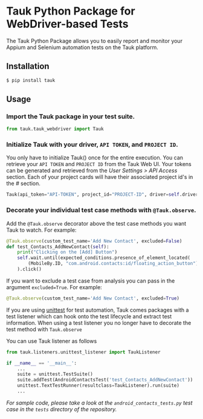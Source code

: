 # Tauk Python Package for WebDriver-based Tests
The Tauk Python Package allows you to easily report and monitor your Appium and Selenium automation tests on the Tauk platform.

## Installation
```bash
$ pip install tauk
```

## Usage

### Import the Tauk package in your test suite. 

```python
from tauk.tauk_webdriver import Tauk
```

### Initialize Tauk with your driver, `API TOKEN`, and `PROJECT ID`.
You only have to initialize Tauk() once for the entire execution. 
You can retrieve your `API TOKEN` and `PROJECT ID` from the Tauk Web UI. Your tokens can be generated and retrieved from the *User Settings > API Access* section. Each of your project cards will have their associated project id's in the *#* section.
```python
Tauk(api_token="API-TOKEN", project_id="PROJECT-ID", driver=self.driver)
```


### Decorate your individual test case methods with `@Tauk.observe`.
Add the `@Tauk.observe` decorator above the test case methods you want Tauk to watch.  For example:
```python
@Tauk.observe(custom_test_name='Add New Contact', excluded=False)
def test_Contacts_AddNewContact(self):
	print("Clicking on the [Add] Button")
	self.wait.until(expected_conditions.presence_of_element_located(
		(MobileBy.ID, "com.android.contacts:id/floating_action_button"))
	).click()
```

If you want to exclude a test case from analysis you can pass in the argument `excluded=True`. For example:
```python
@Tauk.observe(custom_test_name='Add New Contact', excluded=True)
```

If you are using [unittest](https://docs.python.org/3/library/unittest.html) for test automation, Tauk comes packages with a test listener which can hook onto the test lifecycle and extract test information.
When using a test listener you no longer have to decorate the test method with `Tauk.observe`

You can use Tauk listener as follows
```python
from tauk.listeners.unittest_listener import TaukListener

if __name__ == '__main__':
    ...
    suite = unittest.TestSuite()
    suite.addTest(AndroidContactsTest('test_Contacts_AddNewContact'))
    unittest.TextTestRunner(resultclass=TaukListener).run(suite)
    ...
```

*For sample code, please take a look at the `android_contacts_tests.py` test case in the `tests` directory of the repository.*
